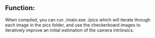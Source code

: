 ## Function:
When compiled, you can run ./main.exe ./pics which will iterate through each image in the pics folder, and use the checkerboard images to iteratively improve an initial estimation of the camera intriinsics.
